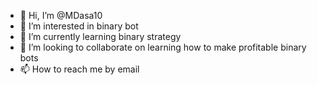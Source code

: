 - 👋 Hi, I’m @MDasa10
- 👀 I’m interested in binary bot 
- 🌱 I’m currently learning binary strategy
- 💞️ I’m looking to collaborate on learning how to make profitable binary bots
- 📫 How to reach me by email

<!---
MDasa10/MDasa10 is a ✨ special ✨ repository because its `README.md` (this file) appears on your GitHub profile.
You can click the Preview link to take a look at your changes.
--->
